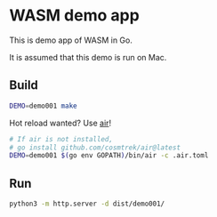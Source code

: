 # WASM demo app

This is demo app of WASM in Go.

It is assumed that this demo is run on Mac.

## Build

```bash
DEMO=demo001 make
```

Hot reload wanted? Use [air](https://github.com/cosmtrek/air)!

```bash
# If air is not installed,
# go install github.com/cosmtrek/air@latest
DEMO=demo001 $(go env GOPATH)/bin/air -c .air.toml
```

## Run

```bash
python3 -m http.server -d dist/demo001/
```
